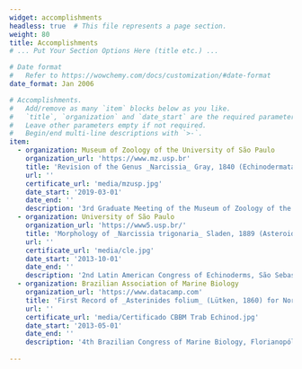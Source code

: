 ```yaml
---
widget: accomplishments
headless: true  # This file represents a page section.
weight: 80
title: Accomplishments
# ... Put Your Section Options Here (title etc.) ...

# Date format
#   Refer to https://wowchemy.com/docs/customization/#date-format
date_format: Jan 2006

# Accomplishments.
#   Add/remove as many `item` blocks below as you like.
#   `title`, `organization` and `date_start` are the required parameters.
#   Leave other parameters empty if not required.
#   Begin/end multi-line descriptions with `>-`.
item:
  - organization: Museum of Zoology of the University of São Paulo
    organization_url: 'https://www.mz.usp.br'
    title: 'Revision of the Genus _Narcissia_ Gray, 1840 (Echinodermata, Asteroidea): from Morphology to Taxonomy'
    url: ''
    certificate_url: 'media/mzusp.jpg'
    date_start: '2019-03-01'
    date_end: ''
    description: '3rd Graduate Meeting of the Museum of Zoology of the University of São Paulo, São Paulo, Brazil (Poster)'
  - organization: University of São Paulo
    organization_url: 'https://www5.usp.br/'
    title: 'Morphology of _Narcissia trigonaria_ Sladen, 1889 (Asteroidea: Ophidiasteridae): a Taxonomic Problem?'
    url: ''
    certificate_url: 'media/cle.jpg'
    date_start: '2013-10-01'
    date_end: ''
    description: '2nd Latin American Congress of Echinoderms, São Sebastião, Brazil (Poster)'
  - organization: Brazilian Association of Marine Biology
    organization_url: 'https://www.datacamp.com'
    title: 'First Record of _Asterinides folium_ (Lütken, 1860) for Northeastern Brazil'
    url: ''
    certificate_url: 'media/Certificado CBBM Trab Echinod.jpg'
    date_start: '2013-05-01'
    date_end: ''
    description: '4th Brazilian Congress of Marine Biology, Florianopólis, Brazil (Poster)'
    
---
```

